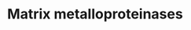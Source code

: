 ---
annotations:
- type: Pathway Ontology
  value: cell-extracellular matrix signaling pathway
- type: Pathway Ontology
  value: protein degradation pathway
authors:
- MaintBot
- Thomas
- Ddigles
- Mkutmon
- Eweitz
description: 'Matrix metalloproteinases (MMPs) are zinc-dependent endopeptidases;
  other family members are adamalysins, serralysins, and astacins. The MMPs belong
  to a larger family of proteases known as the metzincin superfamily. Collectively
  they are capable of degrading all kinds of extracellular matrix proteins, but also
  can process a number of bioactive molecules. They are known to be involved in the
  cleavage of cell surface receptors, the release of apoptotic ligands (such as the
  FAS ligand), and chemokine/cytokine in/activation. MMPs are also thought to play
  a major role on cell behaviors such as cell proliferation, migration (adhesion/dispersion),
  differentiation, angiogenesis, apoptosis and host defense.  Source: [[wikipedia:Matrix_metalloproteinase|Wikipedia]]'
last-edited: 2021-05-21
organisms:
- Bos taurus
redirect_from:
- /index.php/Pathway:WP1060
- /instance/WP1060
schema-jsonld:
- '@context': https://schema.org/
  '@id': https://wikipathways.github.io/pathways/WP1060.html
  '@type': Dataset
  creator:
    '@type': Organization
    name: WikiPathways
  description: 'Matrix metalloproteinases (MMPs) are zinc-dependent endopeptidases;
    other family members are adamalysins, serralysins, and astacins. The MMPs belong
    to a larger family of proteases known as the metzincin superfamily. Collectively
    they are capable of degrading all kinds of extracellular matrix proteins, but
    also can process a number of bioactive molecules. They are known to be involved
    in the cleavage of cell surface receptors, the release of apoptotic ligands (such
    as the FAS ligand), and chemokine/cytokine in/activation. MMPs are also thought
    to play a major role on cell behaviors such as cell proliferation, migration (adhesion/dispersion),
    differentiation, angiogenesis, apoptosis and host defense.  Source: [[wikipedia:Matrix_metalloproteinase|Wikipedia]]'
  keywords:
  - MMP21
  - TIMP4
  - MMP1
  - MMP28
  - TIMP1
  - TIMP3
  - MMP14
  - MMP24
  - TNF
  - MMP10
  - MMP17
  - BSG
  - MMP23A
  - MMP7
  - TCF20
  - MMP26
  - MMP3
  - MMP20
  - MMP15
  - MMP23B
  - MMP27
  - MMP13
  - MMP19
  - MMP-16
  - MMP25
  - TIMP2
  - MMP9
  - MMP11
  - MMP12
  - MMP8
  - MMP2
  license: CC0
  name: Matrix metalloproteinases
seo: CreativeWork
title: Matrix metalloproteinases
wpid: WP1060
---